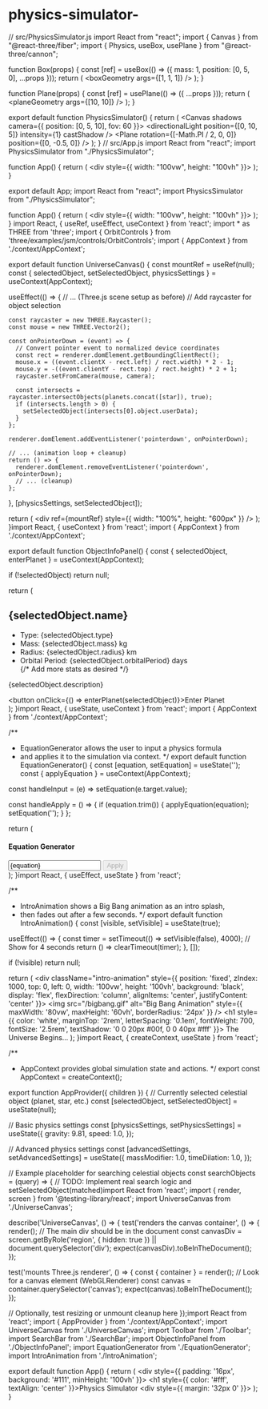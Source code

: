 # physics-simulator-
// src/PhysicsSimulator.js
import React from "react";
import { Canvas } from "@react-three/fiber";
import { Physics, useBox, usePlane } from "@react-three/cannon";

function Box(props) {
  const [ref] = useBox(() => ({ mass: 1, position: [0, 5, 0], ...props }));
  return (
    <mesh ref={ref} castShadow>
      <boxGeometry args={[1, 1, 1]} />
      <meshStandardMaterial color="orange" />
    </mesh>
  );
}

function Plane(props) {
  const [ref] = usePlane(() => ({ ...props }));
  return (
    <mesh ref={ref} receiveShadow>
      <planeGeometry args={[10, 10]} />
      <meshStandardMaterial color="lightblue" />
    </mesh>
  );
}

export default function PhysicsSimulator() {
  return (
    <Canvas shadows camera={{ position: [0, 5, 10], fov: 60 }}>
      <ambientLight />
      <directionalLight position={[0, 10, 5]} intensity={1} castShadow />
      <Physics>
        <Box />
        <Plane rotation={[-Math.PI / 2, 0, 0]} position={[0, -0.5, 0]} />
      </Physics>
    </Canvas>
  );
}
// src/App.js
import React from "react";
import PhysicsSimulator from "./PhysicsSimulator";

function App() {
  return (
    <div style={{ width: "100vw", height: "100vh" }}>
      <PhysicsSimulator />
    </div>
  );
}

export default App;
import React from "react";
import PhysicsSimulator from "./PhysicsSimulator";

function App() {
  return (
    <div style={{ width: "100vw", height: "100vh" }}>
      <PhysicsSimulator />
    </div>
  );
}
import React, { useRef, useEffect, useContext } from 'react';
import * as THREE from 'three';
import { OrbitControls } from 'three/examples/jsm/controls/OrbitControls';
import { AppContext } from './context/AppContext';

export default function UniverseCanvas() {
  const mountRef = useRef(null);
  const { selectedObject, setSelectedObject, physicsSettings } = useContext(AppContext);

  useEffect(() => {
    // ... (Three.js scene setup as before)
    // Add raycaster for object selection

    const raycaster = new THREE.Raycaster();
    const mouse = new THREE.Vector2();

    const onPointerDown = (event) => {
      // Convert pointer event to normalized device coordinates
      const rect = renderer.domElement.getBoundingClientRect();
      mouse.x = ((event.clientX - rect.left) / rect.width) * 2 - 1;
      mouse.y = -((event.clientY - rect.top) / rect.height) * 2 + 1;
      raycaster.setFromCamera(mouse, camera);

      const intersects = raycaster.intersectObjects(planets.concat([star]), true);
      if (intersects.length > 0) {
        setSelectedObject(intersects[0].object.userData);
      }
    };

    renderer.domElement.addEventListener('pointerdown', onPointerDown);

    // ... (animation loop + cleanup)
    return () => {
      renderer.domElement.removeEventListener('pointerdown', onPointerDown);
      // ... (cleanup)
    };
  }, [physicsSettings, setSelectedObject]);

  return (
    <div ref={mountRef} style={{ width: "100%", height: "600px" }} />
  );
}import React, { useContext } from 'react';
import { AppContext } from './context/AppContext';

export default function ObjectInfoPanel() {
  const { selectedObject, enterPlanet } = useContext(AppContext);

  if (!selectedObject) return null;

  return (
    <div className="object-info-panel">
      <h2>{selectedObject.name}</h2>
      <ul>
        <li>Type: {selectedObject.type}</li>
        <li>Mass: {selectedObject.mass} kg</li>
        <li>Radius: {selectedObject.radius} km</li>
        <li>Orbital Period: {selectedObject.orbitalPeriod} days</li>
        {/* Add more stats as desired */}
      </ul>
      <p>{selectedObject.description}</p>
      <button onClick={() => enterPlanet(selectedObject)}>Enter Planet</button>
    </div>
  );
}import React, { useState, useContext } from 'react';
import { AppContext } from './context/AppContext';

/**
 * EquationGenerator allows the user to input a physics formula
 * and applies it to the simulation via context.
 */
export default function EquationGenerator() {
  const [equation, setEquation] = useState('');
  const { applyEquation } = useContext(AppContext);

  const handleInput = (e) => setEquation(e.target.value);

  const handleApply = () => {
    if (equation.trim()) {
      applyEquation(equation);
      setEquation('');
    }
  };

  return (
    <div className="equation-generator">
      <h4>Equation Generator</h4>
      <input
        type="text"
        value={equation}
        onChange={handleInput}
        placeholder="Type or paste a physics equation"
        spellCheck={false}
      />
      <button onClick={handleApply} disabled={!equation.trim()}>
        Apply
      </button>
    </div>
  );
}import React, { useEffect, useState } from 'react';

/**
 * IntroAnimation shows a Big Bang animation as an intro splash,
 * then fades out after a few seconds.
 */
export default function IntroAnimation() {
  const [visible, setVisible] = useState(true);

  useEffect(() => {
    const timer = setTimeout(() => setVisible(false), 4000); // Show for 4 seconds
    return () => clearTimeout(timer);
  }, []);

  if (!visible) return null;

  return (
    <div className="intro-animation" style={{
      position: 'fixed', zIndex: 1000, top: 0, left: 0,
      width: '100vw', height: '100vh', background: 'black', display: 'flex',
      flexDirection: 'column', alignItems: 'center', justifyContent: 'center'
    }}>
      <img
        src="/bigbang.gif"
        alt="Big Bang Animation"
        style={{ maxWidth: '80vw', maxHeight: '60vh', borderRadius: '24px' }}
      />
      <h1 style={{
        color: 'white', marginTop: '2rem', letterSpacing: '0.1em',
        fontWeight: 700, fontSize: '2.5rem', textShadow: '0 0 20px #00f, 0 0 40px #fff'
      }}>
        The Universe Begins...
      </h1>
    </div>
  );
}import React, { createContext, useState } from 'react';

/**
 * AppContext provides global simulation state and actions.
 */
export const AppContext = createContext();

export function AppProvider({ children }) {
  // Currently selected celestial object (planet, star, etc.)
  const [selectedObject, setSelectedObject] = useState(null);

  // Basic physics settings
  const [physicsSettings, setPhysicsSettings] = useState({
    gravity: 9.81,
    speed: 1.0,
  });

  // Advanced physics settings
  const [advancedSettings, setAdvancedSettings] = useState({
    massModifier: 1.0,
    timeDilation: 1.0,
  });

  // Example placeholder for searching celestial objects
  const searchObjects = (query) => {
    // TODO: Implement real search logic and setSelectedObject(matched)import React from 'react';
import { render, screen } from '@testing-library/react';
import UniverseCanvas from './UniverseCanvas';

describe('UniverseCanvas', () => {
  test('renders the canvas container', () => {
    render(<UniverseCanvas />);
    // The main div should be in the document
    const canvasDiv = screen.getByRole('region', { hidden: true }) || document.querySelector('div');
    expect(canvasDiv).toBeInTheDocument();
  });

  test('mounts Three.js renderer', () => {
    const { container } = render(<UniverseCanvas />);
    // Look for a canvas element (WebGLRenderer)
    const canvas = container.querySelector('canvas');
    expect(canvas).toBeInTheDocument();
  });

  // Optionally, test resizing or unmount cleanup here
});import React from 'react';
import { AppProvider } from './context/AppContext';
import UniverseCanvas from './UniverseCanvas';
import Toolbar from './Toolbar';
import SearchBar from './SearchBar';
import ObjectInfoPanel from './ObjectInfoPanel';
import EquationGenerator from './EquationGenerator';
import IntroAnimation from './IntroAnimation';

export default function App() {
  return (
    <AppProvider>
      <IntroAnimation />
      <div style={{ padding: '16px', background: '#111', minHeight: '100vh' }}>
        <h1 style={{ color: '#fff', textAlign: 'center' }}>Physics Simulator</h1>
        <SearchBar />
        <Toolbar />
        <div style={{ margin: '32px 0' }}>
          <UniverseCanvas />
        </div>
        <ObjectInfoPanel />
        <EquationGenerator />
      </div>
    </AppProvider>
  );
}



